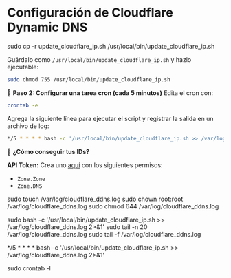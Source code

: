 # Configuración de Cloudflare Dynamic DNS

sudo cp -r update_cloudflare_ip.sh /usr/local/bin/update_cloudflare_ip.sh

Guárdalo como `/usr/local/bin/update_cloudflare_ip.sh` y hazlo ejecutable:

```bash
sudo chmod 755 /usr/local/bin/update_cloudflare_ip.sh
```

🔁 **Paso 2: Configurar una tarea cron (cada 5 minutos)**
Edita el cron con:

```bash
crontab -e
```

Agrega la siguiente línea para ejecutar el script y registrar la salida en un archivo de log:

```bash
*/5 * * * * bash -c '/usr/local/bin/update_cloudflare_ip.sh >> /var/log/cloudflare_ddns.log 2>&1'
```

🧠 **¿Cómo conseguir tus IDs?**

**API Token:** Crea uno [aquí](https://dash.cloudflare.com/profile/api-tokens) con los siguientes permisos:

- `Zone.Zone`
- `Zone.DNS`


sudo touch /var/log/cloudflare_ddns.log
sudo chown root:root /var/log/cloudflare_ddns.log
sudo chmod 644 /var/log/cloudflare_ddns.log

sudo bash -c '/usr/local/bin/update_cloudflare_ip.sh >> /var/log/cloudflare_ddns.log 2>&1'
sudo tail -n 20 /var/log/cloudflare_ddns.log
sudo tail -f /var/log/cloudflare_ddns.log



*/5 * * * * bash -c '/usr/local/bin/update_cloudflare_ip.sh >> /var/log/cloudflare_ddns.log 2>&1'




sudo crontab -l
